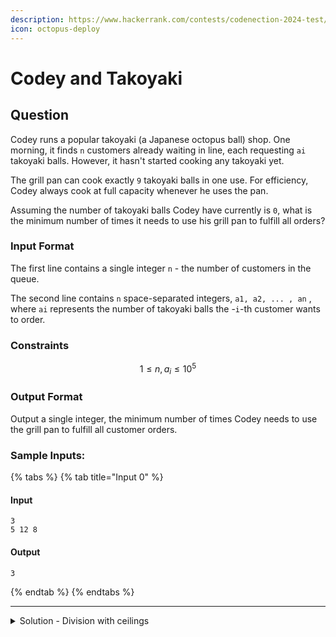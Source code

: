 ```yaml
---
description: https://www.hackerrank.com/contests/codenection-2024-test/challenges/cn24-test
icon: octopus-deploy
---
```


# Codey and Takoyaki

## Question

Codey runs a popular takoyaki (a Japanese octopus ball) shop. One morning, it finds `n`  customers already waiting in line, each requesting `ai` takoyaki balls. However, it hasn't started cooking any takoyaki yet.

The grill pan can cook exactly `9` takoyaki balls in one use. For efficiency, Codey always cook at full capacity whenever he uses the pan.

Assuming the number of takoyaki balls Codey have currently is `0`, what is the minimum number of times it needs to use his grill pan to fulfill all orders?

### Input Format

The first line contains a single integer `n` - the number of customers in the queue.&#x20;

The second line contains `n` space-separated integers, `a1, a2, ... , an` , where `ai` represents the number of takoyaki balls the -`i`-th customer wants to order.

### Constraints

$$
1 \le n,a_i \le 10^5
$$

### Output Format

Output a single integer, the minimum number of times Codey needs to use the grill pan to fulfill all customer orders.

### Sample Inputs:

{% tabs %}
{% tab title="Input 0" %}
#### Input

```
3
5 12 8
```

#### Output

```
3
```
{% endtab %}
{% endtabs %}

***

<details>

<summary>Solution - Division with ceilings</summary>

This is basically a simple math. You can complete this task by simply sum all of the second line, then divide by 9.

But in some cases, simply divide by 9 may cause the number of grills -1 than expected, this is because by the nature of the programming language, if the answer is 3.1, the answer will convert into 3 instead of 4.

Therefore, we need to add a ceil function, which rounds up in any situation to complete the task.

Here's my code below:

```python
import math

t = int(input().strip())
total = sum(list(map(int, input().strip().split())))

print(math.ceil(total / 9))
```

Note that I had used the math library, and that library is normally allowed on most of the competitive programming. For other programming languages, similar libraries can be found.

</details>
